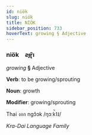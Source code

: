 ```yaml
---
id: niök
slug: niök
title: NİÖK
sidebar_position: 733
hoverText: growing § Adjective
---
```


### niök&emsp;<span kind="abugida">ƨɟɽ̑ı</span>

*growing* **§** Adjective

**Verb**: to be growing/sprouting

**Noun**: growth

**Modifier**: growing/sprouting

Thai งอก ngɔ̂ɔk /ŋɔːk̚˥˩/

*Kra-Dai Language Family*
